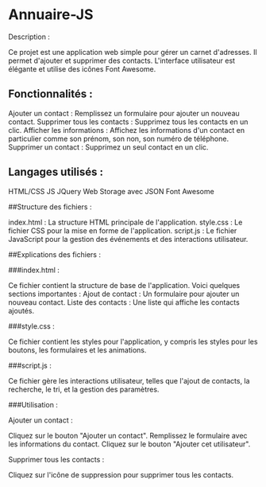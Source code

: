 # Annuaire-JS

Description : 

Ce projet est une application web simple pour gérer un carnet d'adresses. Il permet d'ajouter et supprimer des contacts.
L'interface utilisateur est élégante et utilise des icônes Font Awesome.

## Fonctionnalités :

Ajouter un contact : Remplissez un formulaire pour ajouter un nouveau contact.
Supprimer tous les contacts : Supprimez tous les contacts en un clic.
Afficher les informations : Affichez les informations d'un contact en particulier comme son prénom, son non, son numéro de téléphone.
Supprimer un contact : Supprimez un seul contact en un clic.

## Langages utilisés :

HTML/CSS
JS
JQuery
Web Storage avec JSON
Font Awesome

##Structure des fichiers :

index.html : La structure HTML principale de l'application.
style.css : Le fichier CSS pour la mise en forme de l'application.
script.js : Le fichier JavaScript pour la gestion des événements et des interactions utilisateur.


##Explications des fichiers :

###index.html :

Ce fichier contient la structure de base de l'application. Voici quelques sections importantes :
Ajout de contact : Un formulaire pour ajouter un nouveau contact.
Liste des contacts : Une liste qui affiche les contacts ajoutés.

###style.css :

Ce fichier contient les styles pour l'application, y compris les styles pour les boutons, les formulaires et les animations.

###script.js :

Ce fichier gère les interactions utilisateur, telles que l'ajout de contacts, la recherche, le tri, et la gestion des paramètres.

###Utilisation :

Ajouter un contact :

Cliquez sur le bouton "Ajouter un contact".
Remplissez le formulaire avec les informations du contact.
Cliquez sur le bouton "Ajouter cet utilisateur".

Supprimer tous les contacts :

Cliquez sur l'icône de suppression pour supprimer tous les contacts.
